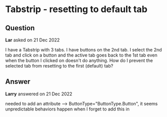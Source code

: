 # Tabstrip - resetting to default tab

## Question

**Lar** asked on 21 Dec 2022

I have a Tabstrip with 3 tabs. I have buttons on the 2nd tab. I select the 2nd tab and click on a button and the active tab goes back to the 1st tab even when the button I clicked on doesn't do anything. How do I prevent the selected tab from resetting to the first (default) tab?

## Answer

**Larry** answered on 21 Dec 2022

needed to add an attribute --> ButtonType="ButtonType.Button", it seems unpredictable behaviors happen when I forget to add this in
